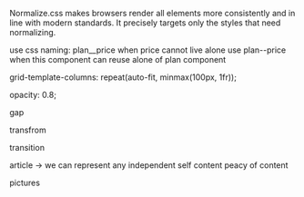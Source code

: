 Normalize.css makes browsers render all elements more consistently and in line with modern standards. It precisely targets only the styles that need normalizing.

use css naming:
plan\_\_price when price cannot live alone
use plan--price when this component can reuse alone of plan component

grid-template-columns: repeat(auto-fit, minmax(100px, 1fr));

opacity: 0.8;

gap

transfrom

transition

article -> we can represent any independent self content peacy of content

pictures
